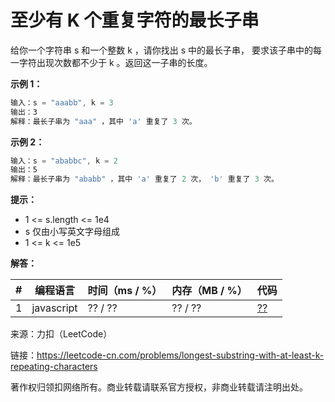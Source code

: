 # 至少有 K 个重复字符的最长子串

给你一个字符串 s 和一个整数 k ，请你找出 s 中的最长子串， 要求该子串中的每一字符出现次数都不少于 k 。返回这一子串的长度。

**示例 1：**

``` javascript
输入：s = "aaabb", k = 3
输出：3
解释：最长子串为 "aaa" ，其中 'a' 重复了 3 次。
```

**示例 2：**

``` javascript
输入：s = "ababbc", k = 2
输出：5
解释：最长子串为 "ababb" ，其中 'a' 重复了 2 次， 'b' 重复了 3 次。
```

**提示：**

- 1 <= s.length <= 1e4
- s 仅由小写英文字母组成
- 1 <= k <= 1e5

**解答：**

**#**|**编程语言**|**时间（ms / %）**|**内存（MB / %）**|**代码**
--|--|--|--|--
1|javascript|?? / ??|?? / ??|[??](./javascript/ac_v1.js)

来源：力扣（LeetCode）

链接：https://leetcode-cn.com/problems/longest-substring-with-at-least-k-repeating-characters

著作权归领扣网络所有。商业转载请联系官方授权，非商业转载请注明出处。
